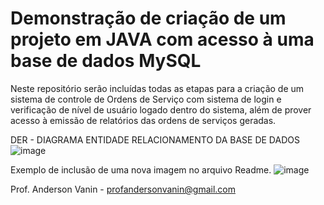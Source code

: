 # Demonstração de criação de um projeto em JAVA com acesso à uma base de dados MySQL
Neste repositório serão incluídas todas as etapas para a criação de um sistema de controle de Ordens de Serviço com sistema de login e verificação de nível de usuário logado dentro do sistema, além de prover acesso à emissão de relatórios das ordens de serviços geradas.

DER - DIAGRAMA ENTIDADE RELACIONAMENTO DA BASE DE DADOS
![image](https://user-images.githubusercontent.com/53703505/126907238-5e303c94-c537-4061-ad46-25a3a6d28c94.png)

Exemplo de inclusão de uma nova imagem no arquivo Readme.
![image](https://user-images.githubusercontent.com/53703505/127166096-5d26d4ca-bf39-4e1d-b69c-8a04d2eb0e82.png)




Prof. Anderson Vanin - profandersonvanin@gmail.com
